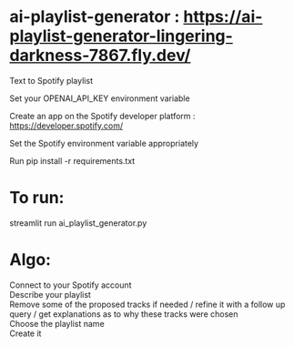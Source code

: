 # ai-playlist-generator : https://ai-playlist-generator-lingering-darkness-7867.fly.dev/
Text to Spotify playlist

Set your OPENAI_API_KEY environment variable
  
Create an app on the Spotify developer platform : https://developer.spotify.com/  
  
Set the Spotify environment variable appropriately  

Run pip install -r requirements.txt  

# To run:  

streamlit run ai_playlist_generator.py  

# Algo:  

Connect to your Spotify account  
Describe your playlist  
Remove some of the proposed tracks if needed / refine it with a follow up query / get explanations as to why these tracks were chosen  
Choose the playlist name  
Create it  
